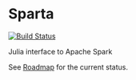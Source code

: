 # Sparta

[![Build Status](https://travis-ci.org/dfdx/Sparta.jl.svg?branch=master)](https://travis-ci.org/dfdx/Sparta.jl)

Julia interface to Apache Spark

See [Roadmap](https://github.com/dfdx/Sparta.jl/issues/1) for the current status.